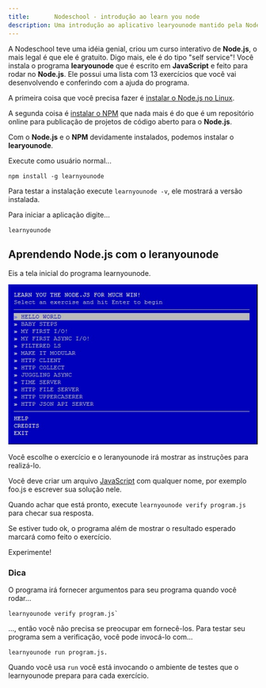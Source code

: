 ```yaml
---
title:       Nodeschool - introdução ao learn you node
description: Uma introdução ao aplicativo learyounode mantido pela Nodeschool
---
```


A Nodeschool teve uma idéia genial, criou um curso interativo de __Node.js__, o mais legal é que ele é gratuito.
Digo mais, ele é do tipo "self service"! Você instala o programa __learyounode__ que é escrito em __JavaScript__ e
feito para rodar no __Node.js__. Ele possui uma lista com 13 exercícios que você vai desenvolvendo e conferindo com a
ajuda do programa.

A primeira coisa que você precisa fazer é [instalar o Node.js no Linux](/linux/cookbook/nodejs/).

A segunda coisa é [instalar o NPM](/linux/cookbook/npm/) que nada mais é do que é um repositório online para publicação
de projetos de código aberto para o __Node.js__.

Com o __Node.js__ e o __NPM__ devidamente instalados, podemos instalar o __learyounode__.

Execute como usuário normal...

    npm install -g learnyounode

Para testar a instalação execute `learnyounode -v`, ele mostrará a versão instalada.

Para iniciar a aplicação digite...

    learnyounode




Aprendendo Node.js com o leranyounode
---

Eis a tela inicial do programa learnyounode.

![imagem ilustrando a tela inicial do leran you node](learnyounode-tela-inicial.jpg "imagem ilustrando a tela inicial do learnyounode")


Você escolhe o exercício e o leranyounode irá mostrar as instruções para realizá-lo.

Você deve criar um arquivo [JavaScript](/javascript/) com qualquer nome, por exemplo foo.js e escrever sua solução nele.

Quando achar que está pronto, execute `learnyounode verify program.js` para checar sua resposta.

Se estiver tudo ok, o programa além de mostrar o resultado esperado marcará como feito o exercício.

Experimente!



### Dica

O programa irá fornecer argumentos para seu programa quando você rodar...

    learnyounode verify program.js`

..., então você não precisa se preocupar em fornecê-los. Para testar seu programa sem a verificação, você pode
invocá-lo com...

    learnyounode run program.js.

Quando você usa `run` você está invocando o ambiente de testes que o learnyounode prepara para cada exercício.
